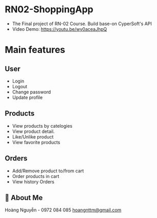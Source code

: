 # RN02-ShoppingApp
- The Final project of RN-02 Course. Build base-on CyperSoft's API
- Video Demo: https://youtu.be/wy0aceaJhpQ
# Main features
## User
- Login
- Logout
- Change password
- Update profile
## Products
- View products by catelogies
- View product detail. 
- Like/Unlike product
- View favorite products
## Orders
- Add/Remove product to/from cart
- Order products in cart
- View history Orders
## 🚀 About Me
Hoàng Nguyễn - 0972 084 085
hoangnttm@gmail.com

  
